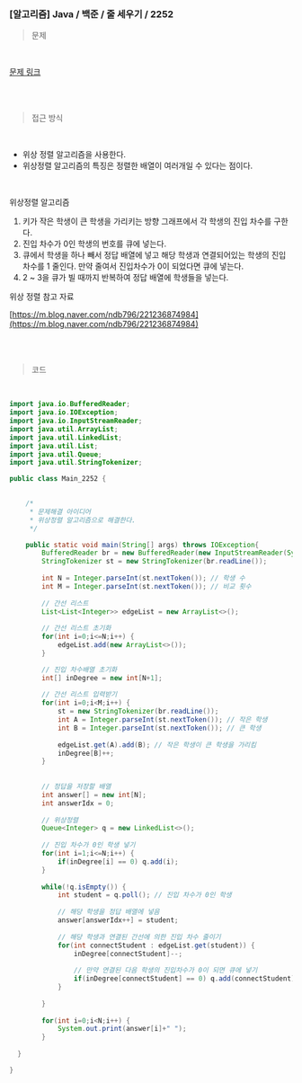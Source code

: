 <h3>[알고리즘]  Java / 백준 / 줄 세우기 / 2252 </h3>

> 문제
> 

<br>

[문제 링크](https://www.acmicpc.net/problem/2252)

<br>

<br>

> 접근 방식
> 

<br>

- 위상 정렬 알고리즘을 사용한다.
- 위상정렬 알고리즘의 특징은 정렬한 배열이 여러개일 수 있다는 점이다.

<br>

위상정렬 알고리즘

1. 키가 작은 학생이 큰 학생을 가리키는 방향 그래프에서 각 학생의 진입 차수를 구한다.
2. 진입 차수가 0인 학생의 번호를 큐에 넣는다.
3. 큐에서 학생을 하나 빼서 정답 배열에 넣고 해당 학생과 연결되어있는 학생의 진입차수를 1 줄인다. 만약 줄여서 진입차수가 0이 되었다면 큐에 넣는다.
4. 2 ~ 3을 큐가 빌 때까지 반복하여 정답 배열에 학생들을 넣는다.

위상 정렬 참고 자료

[https://m.blog.naver.com/ndb796/221236874984](https://m.blog.naver.com/ndb796/221236874984)

<br>
<br>

> 코드
> 

<br>

```java
import java.io.BufferedReader;
import java.io.IOException;
import java.io.InputStreamReader;
import java.util.ArrayList;
import java.util.LinkedList;
import java.util.List;
import java.util.Queue;
import java.util.StringTokenizer;

public class Main_2252 {

	
	/*
	 * 문제해결 아이디어
	 * 위상정렬 알고리즘으로 해결한다.
	 */

	public static void main(String[] args) throws IOException{
		BufferedReader br = new BufferedReader(new InputStreamReader(System.in));
		StringTokenizer st = new StringTokenizer(br.readLine());
		
		int N = Integer.parseInt(st.nextToken()); // 학생 수
		int M = Integer.parseInt(st.nextToken()); // 비교 횟수
		
		// 간선 리스트
		List<List<Integer>> edgeList = new ArrayList<>();
		
		// 간선 리스트 초기화
		for(int i=0;i<=N;i++) {
			edgeList.add(new ArrayList<>());
		}

		// 진입 차수배열 초기화
		int[] inDegree = new int[N+1];
		
		// 간선 리스트 입력받기
		for(int i=0;i<M;i++) {
			st = new StringTokenizer(br.readLine());
			int A = Integer.parseInt(st.nextToken()); // 작은 학생
			int B = Integer.parseInt(st.nextToken()); // 큰 학생
			
			edgeList.get(A).add(B); // 작은 학생이 큰 학생을 가리킴
			inDegree[B]++;
		}
		
		
		// 정답을 저장할 배열
		int answer[] = new int[N];
		int answerIdx = 0;
		
		// 위상정렬
		Queue<Integer> q = new LinkedList<>();
		
		// 진입 차수가 0인 학생 넣기
		for(int i=1;i<=N;i++) {
			if(inDegree[i] == 0) q.add(i);
		}
		
		while(!q.isEmpty()) {
			int student = q.poll(); // 진입 차수가 0인 학생
			
			// 해당 학생을 정답 배열에 넣음
			answer[answerIdx++] = student;
			
			// 해당 학생과 연결된 간선에 의한 진입 차수 줄이기
			for(int connectStudent : edgeList.get(student)) {
				inDegree[connectStudent]--;
				
				// 만약 연결된 다음 학생의 진입차수가 0이 되면 큐에 넣기
				if(inDegree[connectStudent] == 0) q.add(connectStudent);
			}
			
		}
		
		for(int i=0;i<N;i++) {
			System.out.print(answer[i]+" ");
		}
		
  }

}
```
